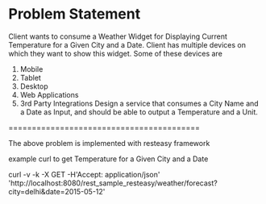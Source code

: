 Problem Statement
====================
Client wants to consume a Weather Widget for Displaying Current Temperature for a Given City and a Date.
Client has multiple devices on which they want to show this widget. Some of these devices are 
1. Mobile
2. Tablet
3. Desktop
4. Web Applications
5. 3rd Party Integrations
Design a service that consumes a City Name and a Date as Input, and should be able to output a Temperature and a Unit.

=========================================


The above problem is implemented with resteasy framework 

example curl to get Temperature for a Given City and a Date

curl  -v -k -X GET -H'Accept: application/json' 'http://localhost:8080/rest_sample_resteasy/weather/forecast?city=delhi&date=2015-05-12'


